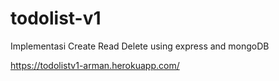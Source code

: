 # todolist-v1
Implementasi Create Read Delete using express and mongoDB

https://todolistv1-arman.herokuapp.com/

